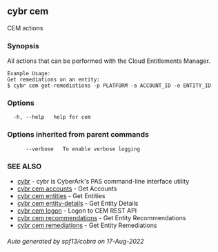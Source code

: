 ## cybr cem

CEM actions

### Synopsis

All actions that can be performed with the Cloud Entitlements Manager.
	
	Example Usage:
	Get remediations on an entity: 
	$ cybr cem get-remediations -p PLATFORM -a ACCOUNT_ID -e ENTITY_ID

### Options

```
  -h, --help   help for cem
```

### Options inherited from parent commands

```
      --verbose   To enable verbose logging
```

### SEE ALSO

* [cybr](cybr.md)	 - cybr is CyberArk's PAS command-line interface utility
* [cybr cem accounts](cybr_cem_accounts.md)	 - Get Accounts
* [cybr cem entities](cybr_cem_entities.md)	 - Get Entities
* [cybr cem entity-details](cybr_cem_entity-details.md)	 - Get Entity Details
* [cybr cem logon](cybr_cem_logon.md)	 - Logon to CEM REST API
* [cybr cem recommendations](cybr_cem_recommendations.md)	 - Get Entity Recommendations
* [cybr cem remediations](cybr_cem_remediations.md)	 - Get Entity Remediations

###### Auto generated by spf13/cobra on 17-Aug-2022
